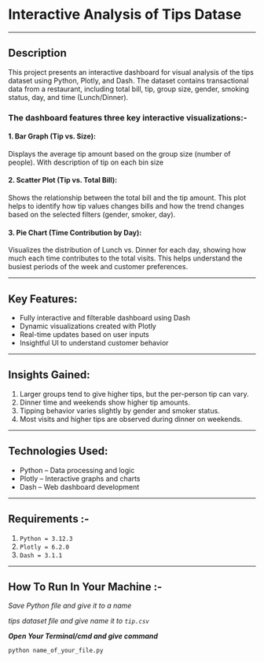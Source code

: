 #  Interactive Analysis of Tips Datase
* * *


## Description

This project presents an interactive dashboard for visual analysis of the tips dataset using Python, Plotly, and Dash. The dataset contains transactional data from a restaurant, including total bill, tip, group size, gender, smoking status, day, and time (Lunch/Dinner).


### The dashboard features three key interactive visualizations:-
#### 1.  Bar Graph (Tip vs. Size):
Displays the average tip amount based on the group size (number of people). 
With description of tip on each bin size

#### 2.  Scatter Plot (Tip vs. Total Bill):
Shows the relationship between the total bill and the tip amount. This plot helps to identify how tip values changes bills and how the trend changes based on the selected filters (gender, smoker, day).

#### 3. Pie Chart (Time Contribution by Day):
Visualizes the distribution of Lunch vs. Dinner for each day, showing how much each time contributes to the total visits. This helps understand the busiest periods of the week and customer preferences.
* * *


## Key Features:
- Fully interactive and filterable dashboard using Dash
- Dynamic visualizations created with Plotly
- Real-time updates based on user inputs
- Insightful UI to understand customer behavior
* * *


## Insights Gained:
1. Larger groups tend to give higher tips, but the per-person tip can vary.
2. Dinner time and weekends show higher tip amounts.
3. Tipping behavior varies slightly by gender and smoker status.
4. Most visits and higher tips are observed during dinner on weekends.
* * * 


## Technologies Used:
- Python – Data processing and logic
- Plotly – Interactive graphs and charts
- Dash – Web dashboard development
* * *

## Requirements :-
1. `Python = 3.12.3`
2. `Plotly = 6.2.0`
3. `Dash = 3.1.1`
* * *


## How To Run In Your Machine :-
_Save Python file and give it to a name_

_tips dataset file and give name it to `tip.csv`_

***Open Your Terminal/cmd and give command***
``` python
python name_of_your_file.py
```
